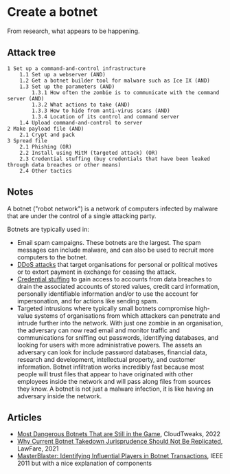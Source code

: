 # Create a botnet

From research, what appears to be happening.

## Attack tree

```text
1 Set up a command-and-control infrastructure
    1.1 Set up a webserver (AND)
    1.2 Get a botnet builder tool for malware such as Ice IX (AND)
    1.3 Set up the parameters (AND)
        1.3.1 How often the zombie is to communicate with the command server (AND)
        1.3.2 What actions to take (AND)
        1.3.3 How to hide from anti-virus scans (AND)
        1.3.4 Location of its control and command server
    1.4 Upload command-and-control to server
2 Make payload file (AND)
    2.1 Crypt and pack
3 Spread file
    2.1 Phishing (OR)
    2.2 Install using MitM (targeted attack) (OR)
    2.3 Credential stuffing (buy credentials that have been leaked through data breaches or other means)
    2.4 Other tactics
```

## Notes

A botnet ("robot network") is a network of computers infected by malware that are under the control of a single attacking party.

Botnets are typically used in:

* Email spam campaigns. These botnets are the largest. The spam messages can include malware, and can also be used to recruit more computers to the botnet.
* [DDoS attacks](red-network:docs/internet/ddos) that target organisations for personal or political motives or to extort payment in exchange for ceasing the attack.
* [Credential stuffing](stuffing.md) to gain access to accounts from data breaches to drain the associated accounts of stored values, credit card information, personally identifiable information and/or to use the account for impersonation, and for actions like sending spam.
* Targeted intrusions where typically small botnets compromise high-value systems of organisations from which attackers can penetrate and intrude further into the network. With just one zombie in an organisation, the adversary can now read email and monitor traffic and communications for sniffing out passwords, identifying databases, and looking for users with more administrative powers. The assets an adversary can look for include password databases, financial data, research and development, intellectual property, and customer information. Botnet infiltration works incredibly fast because most people will trust files that appear to have originated with other employees inside the network and will pass along files from sources they know. A botnet is not just a malware infection, it is like having an adversary inside the network.

## Articles

* [Most Dangerous Botnets That are Still in the Game](https://cloudtweaks.com/2022/01/most-dangerous-botnets/), CloudTweaks, 2022
* [Why Current Botnet Takedown Jurisprudence Should Not Be Replicated](https://www.lawfareblog.com/why-current-botnet-takedown-jurisprudence-should-not-be-replicated), LawFare, 2021
* [MasterBlaster: Identifying Influential Players in Botnet Transactions](https://sefcom.asu.edu/publications/masterblaster-identifying-influential-compsac2011.pdf), IEEE 2011 but with a nice explanation of components